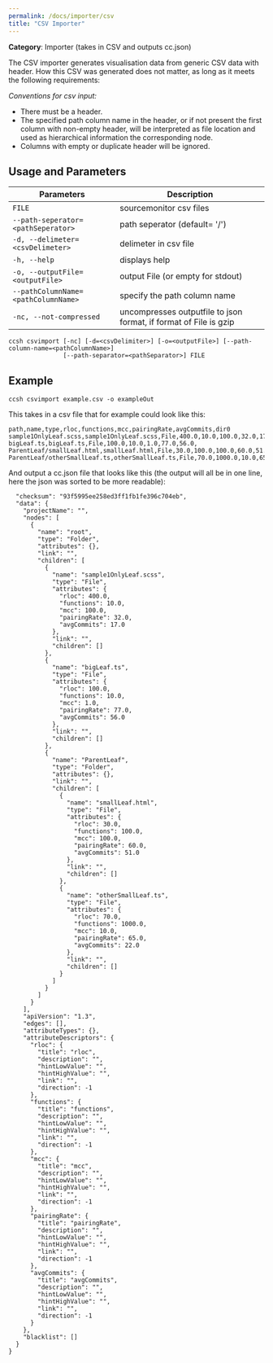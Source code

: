 ```yaml
---
permalink: /docs/importer/csv
title: "CSV Importer"
---
```


**Category**: Importer (takes in CSV and outputs cc.json)

The CSV importer generates visualisation data from generic CSV data with header. How this CSV was generated does not matter, as long as it meets the following requirements:

_Conventions for csv input:_

- There must be a header.
- The specified path column name in the header, or if not present the first column with non-empty header, will be interpreted as file location and used as hierarchical information the corresponding node.
- Columns with empty or duplicate header will be ignored.

## Usage and Parameters

| Parameters                          | Description                                                       |
| ----------------------------------- | ----------------------------------------------------------------- |
| `FILE`                              | sourcemonitor csv files                                           |
| `--path-seperator=<pathSeperator>`  | path seperator (default= '/')                                     |
| `-d, --delimeter=<csvDelimeter>`    | delimeter in csv file                                             |
| `-h, --help`                        | displays help                                                     |
| `-o, --outputFile=<outputFile>`     | output File (or empty for stdout)                                 |
| `--pathColumnName=<pathColumnName>` | specify the path column name                                      |
| `-nc, --not-compressed`             | uncompresses outputfile to json format, if format of File is gzip |

```
ccsh csvimport [-nc] [-d=<csvDelimiter>] [-o=<outputFile>] [--path-column-name=<pathColumnName>]
               [--path-separator=<pathSeparator>] FILE
```

## Example

```
ccsh csvimport example.csv -o exampleOut
```

This takes in a csv file that for example could look like this:

```
path,name,type,rloc,functions,mcc,pairingRate,avgCommits,dir0
sample1OnlyLeaf.scss,sample1OnlyLeaf.scss,File,400.0,10.0,100.0,32.0,17.0,
bigLeaf.ts,bigLeaf.ts,File,100.0,10.0,1.0,77.0,56.0,
ParentLeaf/smallLeaf.html,smallLeaf.html,File,30.0,100.0,100.0,60.0,51.0,ParentLeaf
ParentLeaf/otherSmallLeaf.ts,otherSmallLeaf.ts,File,70.0,1000.0,10.0,65.0,22.0,ParentLeaf
```

And output a cc.json file that looks like this (the output will all be in one line, here the json was sorted to be more readable):

```
  "checksum": "93f5995ee258ed3ff1fb1fe396c704eb",
  "data": {
    "projectName": "",
    "nodes": [
      {
        "name": "root",
        "type": "Folder",
        "attributes": {},
        "link": "",
        "children": [
          {
            "name": "sample1OnlyLeaf.scss",
            "type": "File",
            "attributes": {
              "rloc": 400.0,
              "functions": 10.0,
              "mcc": 100.0,
              "pairingRate": 32.0,
              "avgCommits": 17.0
            },
            "link": "",
            "children": []
          },
          {
            "name": "bigLeaf.ts",
            "type": "File",
            "attributes": {
              "rloc": 100.0,
              "functions": 10.0,
              "mcc": 1.0,
              "pairingRate": 77.0,
              "avgCommits": 56.0
            },
            "link": "",
            "children": []
          },
          {
            "name": "ParentLeaf",
            "type": "Folder",
            "attributes": {},
            "link": "",
            "children": [
              {
                "name": "smallLeaf.html",
                "type": "File",
                "attributes": {
                  "rloc": 30.0,
                  "functions": 100.0,
                  "mcc": 100.0,
                  "pairingRate": 60.0,
                  "avgCommits": 51.0
                },
                "link": "",
                "children": []
              },
              {
                "name": "otherSmallLeaf.ts",
                "type": "File",
                "attributes": {
                  "rloc": 70.0,
                  "functions": 1000.0,
                  "mcc": 10.0,
                  "pairingRate": 65.0,
                  "avgCommits": 22.0
                },
                "link": "",
                "children": []
              }
            ]
          }
        ]
      }
    ],
    "apiVersion": "1.3",
    "edges": [],
    "attributeTypes": {},
    "attributeDescriptors": {
      "rloc": {
        "title": "rloc",
        "description": "",
        "hintLowValue": "",
        "hintHighValue": "",
        "link": "",
        "direction": -1
      },
      "functions": {
        "title": "functions",
        "description": "",
        "hintLowValue": "",
        "hintHighValue": "",
        "link": "",
        "direction": -1
      },
      "mcc": {
        "title": "mcc",
        "description": "",
        "hintLowValue": "",
        "hintHighValue": "",
        "link": "",
        "direction": -1
      },
      "pairingRate": {
        "title": "pairingRate",
        "description": "",
        "hintLowValue": "",
        "hintHighValue": "",
        "link": "",
        "direction": -1
      },
      "avgCommits": {
        "title": "avgCommits",
        "description": "",
        "hintLowValue": "",
        "hintHighValue": "",
        "link": "",
        "direction": -1
      }
    },
    "blacklist": []
  }
}
```
